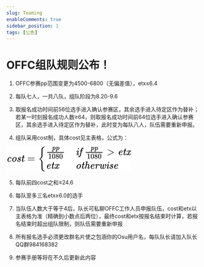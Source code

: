 ```yaml
---
slug: Teaming
enableComments: true
sidebar_position: 1
tags: [公告]
---
```


# OFFC组队规则公布！


1. OFFC参赛pp范围变更为<FntColor color="#198dff">4500-6800</FntColor>（无偏差值），<FntColor color="#198dff">etx≤6.4</FntColor>

2. 每队七人，一共八队，组队阶段为8.20-9.6

<!-- truncate -->

3. 取报名成功时间前56位选手进入确认参赛区，其余选手进入待定区作为替补；若某一时刻报名成功人数≥64，则取报名成功时间前64位选手进入确认参赛区，其余选手进入待定区作为替补，此时变为每队八人，队伍需要重新申报。

4. 组队采用cost制，具体cost见主表格，公式为：

![formula](../static/img/teamup_formula.svg)

5. 每队前四cost之和≤24.6

6. 每队至多三名etx≥6.0的选手

7. 当队伍人数大于等于4后，队长可私聊OFFC工作人员申报队伍，cost和etx以主表格为准（精确到小数点后两位），最终cost和etx按报名结束时计算，若报名结束时超出组队限制，则队伍需要重新申报

8. 所有报名选手必须更改群名片使之包涵你的Osu用户名，每队队长请加入队长QQ群984168382

9. 参赛手册等将在不久后更新此内容